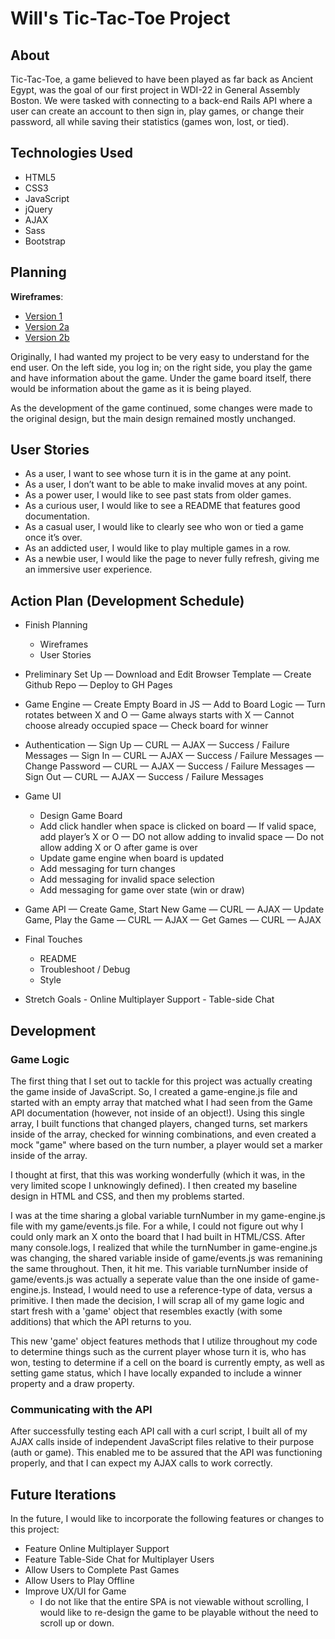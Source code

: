 # Will's Tic-Tac-Toe Project

## About
Tic-Tac-Toe, a game believed to have been played as far back as Ancient Egypt, was the goal of our first project in WDI-22 in General Assembly Boston. We were tasked with connecting to a back-end Rails API where a user can create an account to then sign in, play games, or change their password, all while saving their statistics (games won, lost, or tied).

## Technologies Used
- HTML5
- CSS3
- JavaScript
- jQuery
- AJAX
- Sass
- Bootstrap

## Planning
__Wireframes__:
- [Version 1](https://i.imgur.com/ZOyFUMz.jpg)
- [Version 2a](https://i.imgur.com/vSKeZwh.jpg)
- [Version 2b](https://i.imgur.com/xsOJZyZ.jpg)

Originally, I had wanted my project to be very easy to understand for the end user. On the left side, you log in; on the right side, you play the game and have information about the game. Under the game board itself, there would be information about the game as it is being played.

As the development of the game continued, some changes were made to the original design, but the main design remained mostly unchanged.

## User Stories
- As a user, I want to see whose turn it is in the game at any point.
- As a user, I don’t want to be able to make invalid moves at any point.
- As a power user, I would like to see past stats from older games.
- As a curious user, I would like to see a README that features good documentation.
- As a casual user, I would like to clearly see who won or tied a game once it’s over.
- As an addicted user, I would like to play multiple games in a row.
- As a newbie user, I would like the page to never fully refresh, giving me an immersive user experience.

## Action Plan (Development Schedule)
- Finish Planning
  - Wireframes
  - User Stories

- Preliminary Set Up
		— Download and Edit Browser Template
		— Create Github Repo
		— Deploy to GH Pages

- Game Engine
		— Create Empty Board in JS
		— Add to Board Logic
		— Turn rotates between X and O
		— Game always starts with X
		— Cannot choose already occupied space
		— Check board for winner

- Authentication
	— Sign Up
		— CURL
		— AJAX
		— Success / Failure Messages
	— Sign In
		— CURL
		— AJAX
		— Success / Failure Messages
	— Change Password
		— CURL
		— AJAX
		— Success / Failure Messages
	— Sign Out
		— CURL
		— AJAX
		— Success / Failure Messages

- Game UI
  - Design Game Board
  - Add click handler when space is clicked on board
		— If valid space, add player’s X or O
		— DO not allow adding to invalid space
		— Do not allow adding X or O after game is over
  - Update game engine when board is updated
  - Add messaging for turn changes
  - Add messaging for invalid space selection
  - Add messaging for game over state (win or draw)

- Game API
	— Create Game, Start New Game
		— CURL
		— AJAX
	— Update Game, Play the Game
		— CURL
		— AJAX
	— Get Games
		— CURL
		— AJAX

- Final Touches
  - README
  - Troubleshoot / Debug
  - Style

- Stretch Goals
		- Online Multiplayer Support
		- Table-side Chat

## Development
### Game Logic

The first thing that I set out to tackle for this project was actually creating the game inside of JavaScript. So, I created a game-engine.js file and started with an empty array that matched what I had seen from the Game API documentation (however, not inside of an object!). Using this single array, I built functions that changed players, changed turns, set markers inside of the array, checked for winning combinations, and even created a mock "game" where based on the turn number, a player would set a marker inside of the array.

I thought at first, that this was working wonderfully (which it was, in the very limited scope I unknowingly defined). I then created my baseline design in HTML and CSS, and then my problems started.

I was at the time sharing a global variable turnNumber in my game-engine.js file with my game/events.js file. For a while, I could not figure out why I could only mark an X onto the board that I had built in HTML/CSS. After many console.logs, I realized that while the turnNumber in game-engine.js was changing, the shared variable inside of game/events.js was remanining the same throughout. Then, it hit me. This variable turnNumber inside of game/events.js was actually a seperate value than the one inside of game-engine.js. Instead, I would need to use a reference-type of data, versus a primitive. I then made the decision, I will scrap all of my game logic and start fresh with a 'game' object that resembles exactly (with some additions) that which the API returns to you.

This new 'game' object features methods that I utilize throughout my code to determine things such as the current player whose turn it is, who has won, testing to determine if a cell on the board is currently empty, as well as setting game status, which I have locally expanded to include a winner property and a draw property.

### Communicating with the API

After successfully testing each API call with a curl script, I built all of my AJAX calls inside of independent JavaScript files relative to their purpose (auth or game). This enabled me to be assured that the API was functioning properly, and that I can expect my AJAX calls to work correctly.

## Future Iterations
In the future, I would like to incorporate the following features or changes to this project:

- Feature Online Multiplayer Support
- Feature Table-Side Chat for Multiplayer Users
- Allow Users to Complete Past Games
- Allow Users to Play Offline
- Improve UX/UI for Game
  - I do not like that the entire SPA is not viewable without scrolling, I would like to re-design the game to be playable without the need to scroll up or down.
